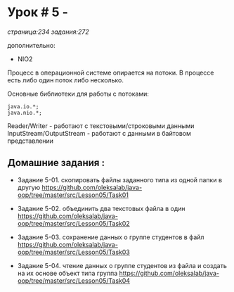 # Урок # 5 - 
_страница:234_
_задания:272_

дополнительно: 
- NIO2

Процесс в операционной системе опирается на потоки.
В процессе есть либо один поток либо несколько.

Основные библиотеки для работы с потоками:

```
java.io.*;
java.nio.*;
```

Reader/Writer - работают с текстовыми/строковыми данными
InputStream/OutputStream - работают с данными в байтовом представлении

## Домашние задания :

- Задание 5-01. скопировать файлы заданного типа из одной папки в другую
https://github.com/oleksalab/java-oop/tree/master/src/Lesson05/Task01

- Задание 5-02. объединить два текстовых файла в один
https://github.com/oleksalab/java-oop/tree/master/src/Lesson05/Task02

- Задание 5-03. сохранение данных о группе студентов в файл
https://github.com/oleksalab/java-oop/tree/master/src/Lesson05/Task03

- Задание 5-04. чтение данных о группе студентов из файла и создать на их основе объект типа группа
https://github.com/oleksalab/java-oop/tree/master/src/Lesson05/Task04

